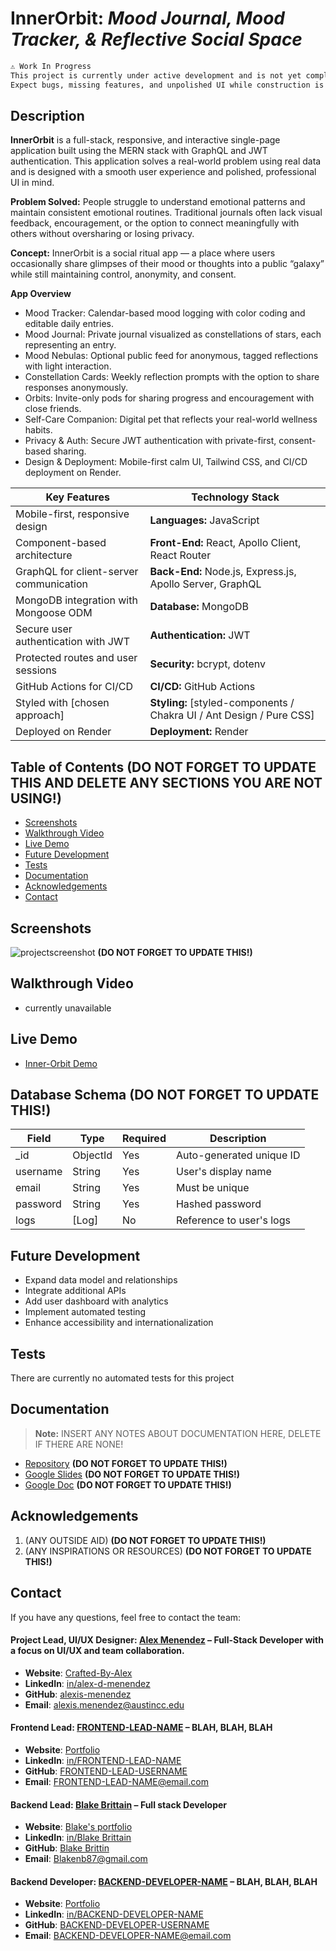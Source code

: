 # InnerOrbit: _Mood Journal, Mood Tracker, & Reflective Social Space_

```md
⚠️ Work In Progress
This project is currently under active development and is not yet complete.
Expect bugs, missing features, and unpolished UI while construction is underway.
```

## **Description**

**InnerOrbit** is a full-stack, responsive, and interactive single-page application built using the MERN stack with GraphQL and JWT authentication. This application solves a real-world problem using real data and is designed with a smooth user experience and polished, professional UI in mind.

**Problem Solved:** People struggle to understand emotional patterns and maintain consistent emotional routines. Traditional journals often lack visual feedback, encouragement, or the option to connect meaningfully with others without oversharing or losing privacy.

**Concept:** InnerOrbit is a social ritual app — a place where users occasionally share glimpses of their mood or thoughts into a public “galaxy” while still maintaining control, anonymity, and consent.

**App Overview**

- Mood Tracker: Calendar-based mood logging with color coding and editable daily entries.
- Mood Journal: Private journal visualized as constellations of stars, each representing an entry.
- Mood Nebulas: Optional public feed for anonymous, tagged reflections with light interaction.
- Constellation Cards: Weekly reflection prompts with the option to share responses anonymously.
- Orbits: Invite-only pods for sharing progress and encouragement with close friends.
- Self-Care Companion: Digital pet that reflects your real-world wellness habits.
- Privacy & Auth: Secure JWT authentication with private-first, consent-based sharing.
- Design & Deployment: Mobile-first calm UI, Tailwind CSS, and CI/CD deployment on Render.

| **Key Features**                        | **Technology Stack**                                                 |
| --------------------------------------- | -------------------------------------------------------------------- |
| Mobile-first, responsive design         | **Languages:** JavaScript                                            |
| Component-based architecture            | **Front-End:** React, Apollo Client, React Router                    |
| GraphQL for client-server communication | **Back-End:** Node.js, Express.js, Apollo Server, GraphQL            |
| MongoDB integration with Mongoose ODM   | **Database:** MongoDB                                                |
| Secure user authentication with JWT     | **Authentication:** JWT                                              |
| Protected routes and user sessions      | **Security:** bcrypt, dotenv                                         |
| GitHub Actions for CI/CD                | **CI/CD:** GitHub Actions                                            |
| Styled with [chosen approach]           | **Styling:** [styled-components / Chakra UI / Ant Design / Pure CSS] |
| Deployed on Render                      | **Deployment:** Render                                               |

## Table of Contents **(DO NOT FORGET TO UPDATE THIS AND DELETE ANY SECTIONS YOU ARE NOT USING!)**

- [Screenshots](#screenshots)
- [Walkthrough Video](#walkthrough-video)
- [Live Demo](#live-demo)
- [Future Development](#future-development)
- [Tests](#tests)
- [Documentation](#documentation)
- [Acknowledgements](#acknowledgements)
- [Contact](#contact)

## Screenshots

![projectscreenshot](LINK-GOES-HERE!) **(DO NOT FORGET TO UPDATE THIS!)**

## Walkthrough Video

- currently unavailable

## Live Demo

- [Inner-Orbit Demo](https://inner-orbit.onrender.com/)

## Database Schema **(DO NOT FORGET TO UPDATE THIS!)**

| Field    | Type     | Required | Description              |
| -------- | -------- | -------- | ------------------------ |
| \_id     | ObjectId | Yes      | Auto-generated unique ID |
| username | String   | Yes      | User's display name      |
| email    | String   | Yes      | Must be unique           |
| password | String   | Yes      | Hashed password          |
| logs     | [Log]    | No       | Reference to user's logs |

## Future Development

- Expand data model and relationships
- Integrate additional APIs
- Add user dashboard with analytics
- Implement automated testing
- Enhance accessibility and internationalization

## Tests

There are currently no automated tests for this project

## Documentation

> **Note:** INSERT ANY NOTES ABOUT DOCUMENTATION HERE, DELETE IF THERE ARE NONE!

- [Repository](https://github.com/YOUR-REPO-URL-GOES-HERE) **(DO NOT FORGET TO UPDATE THIS!)**
- [Google Slides](https://docs.google.com/presentation/YOUR-SLIDES-URL-GOES-HERE) **(DO NOT FORGET TO UPDATE THIS!)**
- [Google Doc](https://docs.google.com/document/YOUR-GOOGLE-DOC-URL-GOES-HERE) **(DO NOT FORGET TO UPDATE THIS!)**

## Acknowledgements

1. (ANY OUTSIDE AID) **(DO NOT FORGET TO UPDATE THIS!)**
2. (ANY INSPIRATIONS OR RESOURCES) **(DO NOT FORGET TO UPDATE THIS!)**

## Contact

If you have any questions, feel free to contact the team:

#### Project Lead, UI/UX Designer: [**Alex Menendez**](https://alex-menendez.onrender.com/) – Full-Stack Developer with a focus on UI/UX and team collaboration.

- **Website**: [Crafted-By-Alex](https://alex-menendez.onrender.com/)
- **LinkedIn**: [in/alex-d-menendez](https://www.linkedin.com/in/alex-d-menendez/)
- **GitHub**: [alexis-menendez](https://github.com/alexis-menendez)
- **Email**: [alexis.menendez@austincc.edu](https://alex-menendez.onrender.com/contact)

#### Frontend Lead: [**FRONTEND-LEAD-NAME**](https://FRONTEND-LEAD-NAME.onrender.com/) – BLAH, BLAH, BLAH

- **Website**: [Portfolio](https://FRONTEND-LEAD-NAME.onrender.com/)
- **LinkedIn**: [in/FRONTEND-LEAD-NAME](https://www.linkedin.com/in/FRONTEND-LEAD-NAME/)
- **GitHub**: [FRONTEND-LEAD-USERNAME](https://github.com/alexis-menendez)
- **Email**: [FRONTEND-LEAD-NAME@email.com](https://FRONTEND-LEAD-NAME.onrender.com/contact)

#### Backend Lead: [**Blake Brittain**](https://blakenb-portfolio.netlify.app/) – Full stack Developer

- **Website**: [Blake's portfolio](https://blakenb-portfolio.netlify.app/)
- **LinkedIn**: [in/Blake Brittain](https://www.linkedin.com/in/blake-n-brittain/)
- **GitHub**: [Blake Brittin](https://github.com/Blakenb)
- **Email**: [Blakenb87@gmail.com](Blakenb87@gmail.com)

#### Backend Developer: [**BACKEND-DEVELOPER-NAME**](https://BACKEND-LEAD-NAME.onrender.com/) – BLAH, BLAH, BLAH

- **Website**: [Portfolio](https://BACKEND-DEVELOPER-NAME.onrender.com/)
- **LinkedIn**: [in/BACKEND-DEVELOPER-NAME](https://www.linkedin.com/in/BACKEND-DEVELOPER-NAME/)
- **GitHub**: [BACKEND-DEVELOPER-USERNAME](https://github.com/alexis-menendez)
- **Email**: [BACKEND-DEVELOPER-NAME@email.com](https://BACKEND-DEVELOPER-NAME.onrender.com/contact)
